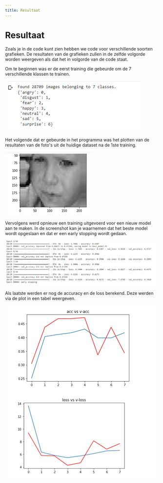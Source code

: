 ```yaml
---
title: Resultaat
---
```


# Resultaat

Zoals je in de code kunt zien hebben we code voor verschillende soorten grafieken. De resultaten van de grafieken zullen in de zelfde volgorde worden weergeven als dat het in volgorde van de code staat.

Om te beginnen was er de eerst training die gebeurde om de 7 verschillende klassen te trainen.

![result1](../imagesCollab/result1.png)

Het volgende dat er gebeurde in het programma was het plotten van de resultaten van de foto's uit de huidige dataset na de 1ste training.

![result2](../imagesCollab/result2.png)

Vervolgens werd opnieuw een training uitgevoerd voor een nieuw model aan te maken. In de screenshot kan je waarnemen dat het beste model wordt opgeslaan en dat er een early stopping wordt gedaan.

![result5](../imagesCollab/result5.png)

Als laatste werden er nog de accuracy en de loss berekend. Deze werden via de plot in een tabel weergeven.

![result3](../imagesCollab/result3.png)
![result4](../imagesCollab/result4.png)




